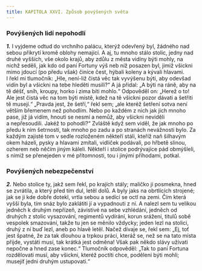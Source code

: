```yaml
---
title: KAPITOLA XXVI. Způsob povýšených světa
---
```


### Povýšených lidí nepohodlí

**_1._** I vyjdeme odtud do vrchního palácu, kterýž odevřený byl, žádného nad sebou přikrytí kromě oblohy nemající. A aj, tu mnoho stálo stolic, jedny nad druhé vyšších, vše okolo krajů, aby zdůlu z města vidíny býti mohly, na nichž seděli, jak kdo od paní Fortuny výš neb níž posazen byl, jimiž všickni mimo jdoucí (po předu však) činíce čest, hýbali koleny a kývali hlavami. I řekl mi tlumočník: „Hle, není-liž čistá věc tak vyvýšenu býti, aby odevšad vidín byl a všickni na tebe hleděti musili?“ A já přidal: „A býti na ráně, aby na tě déšť, sníh, kroupy, horko i zima bíti mohlo.“ Odpověděl on: „Herež o to! Ale jest čistá věc na tom býti místě, kdež na tě všickni pozor dávati a šetřiti tě musejí.“ „Pravda jest, že šetří,“ řekl sem; „ale kteréž šetření sotva není větším břemenem než pohodlím. Nebo po každém z nich jak jich mnoho pase, již já vidím, hnouti se nesmí a nemůž, aby všickni neviděli a nepřesoudili. Jakéž to pohodlí?“ Zvláště když sem viděl, že jak mnoho po předu k nim šetrnosti, tak mnoho po zadu a po stranách nevážnosti bylo. Za každým zajisté tom v sedle rozloženém někteří stáli, kteříž naň šilhavým okem házeli, pysky a hlavami zmítali, vidliček podávali, po hřbetě slinou, ozherem neb něčím jiným káleli. Někteří i stolice podrývajíce pád obmýšleli, s nimiž se přenejeden v mé přítomnosti, tou i jinými příhodami, potkal.

### Povýšených nebezpečenství

**_2._** Nebo stolice ty, jakž sem řekl, po krajích stály; maličko ji posmekna, hned se zvrátila, a který před tím dul, letěl dolů. A byly jaks na obrtlících strojené; jak se ji kde dobře dotekl, vrtla sebou a sedící se octl na zemi. Čím která vyšší byla, tím snáz bylo zaklátiti jí a vypadnouti z ní. A nalezl sem tu velikou jedněch k druhým nepřízeň, závistivé na sebe vzhlédání, jedněch od druhých z stolic vysazování, regimentů vydírání, korun srážení, titulů sobě vespolek smazování, takže tu jen se měnilo vždycky; jeden lezl na stolici, druhý z ní buď lezl, aneb po hlavě letěl. Načež dívaje se, řekl sem: „Ej, toť jest špatné, že za tak dlouhou a trpkou práci, kteráž se, než se na tato místa přijde, vystáti musí, tak krátká jest odměna! Však pak někdo slávy užívati nepočne a hned zase konec.“ Tlumočník odpověděl: „Tak to paní Fortuna rozdělovati musí, aby všickni, kteréž poctíti chce, poděleni býti mohli; musejíť jedni druhým ustupovati.“
